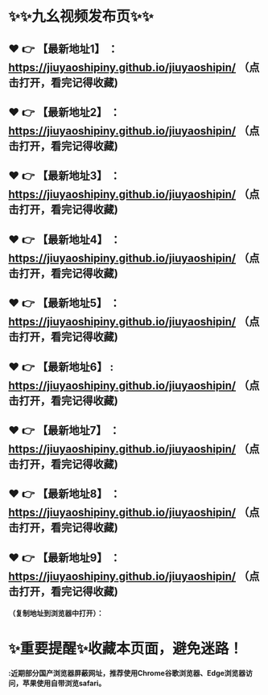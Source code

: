 # :sparkles::sparkles:九幺视频发布页:sparkles::sparkles:

 :heart: :point_right: 【最新地址1】 ：https://jiuyaoshipiny.github.io/jiuyaoshipin/   （点击打开，看完记得收藏)
 ------
 :heart: :point_right: 【最新地址2】 ：https://jiuyaoshipiny.github.io/jiuyaoshipin/   （点击打开，看完记得收藏)
 ------
 :heart: :point_right: 【最新地址3】 ：https://jiuyaoshipiny.github.io/jiuyaoshipin/   （点击打开，看完记得收藏)
 ------
 :heart: :point_right: 【最新地址4】 ：https://jiuyaoshipiny.github.io/jiuyaoshipin/   （点击打开，看完记得收藏)
 ------
 :heart: :point_right: 【最新地址5】 ：https://jiuyaoshipiny.github.io/jiuyaoshipin/   （点击打开，看完记得收藏)
 ------
 :heart: :point_right: 【最新地址6】 : https://jiuyaoshipiny.github.io/jiuyaoshipin/   （点击打开，看完记得收藏)
 ------
 :heart: :point_right: 【最新地址7】 ：https://jiuyaoshipiny.github.io/jiuyaoshipin/   （点击打开，看完记得收藏)
 ------
 :heart: :point_right: 【最新地址8】 ：https://jiuyaoshipiny.github.io/jiuyaoshipin/   （点击打开，看完记得收藏)
 ------
 :heart: :point_right: 【最新地址9】 ：https://jiuyaoshipiny.github.io/jiuyaoshipin/   （点击打开，看完记得收藏)
  ------

  
#### （复制地址到浏览器中打开）：
# :sparkles:重要提醒:sparkles:收藏本页面，避免迷路！
#### :近期部分国产浏览器屏蔽网址，推荐使用Chrome谷歌浏览器、Edge浏览器访问，苹果使用自带浏览safari。
